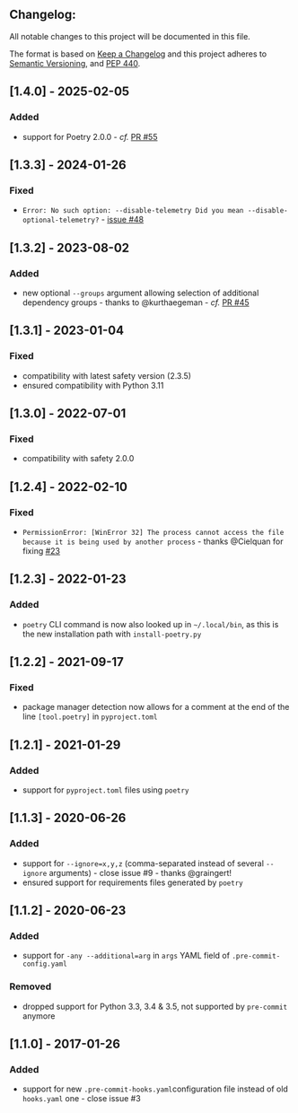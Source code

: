 Changelog:
--------

All notable changes to this project will be documented in this file.

The format is based on [Keep a Changelog](http://keepachangelog.com/)
and this project adheres to [Semantic Versioning](http://semver.org/),
and [PEP 440](https://www.python.org/dev/peps/pep-0440/).


## [1.4.0] - 2025-02-05
### Added
- support for Poetry 2.0.0 - _cf._ [PR #55](https://github.com/Lucas-C/pre-commit-hooks-safety/pull/55)

## [1.3.3] - 2024-01-26
### Fixed
- `Error: No such option: --disable-telemetry Did you mean --disable-optional-telemetry?` - [issue #48](https://github.com/Lucas-C/pre-commit-hooks-safety/issues/48)

## [1.3.2] - 2023-08-02
### Added
- new optional `--groups` argument allowing selection of additional dependency groups - thanks to @kurthaegeman - _cf._ [PR #45](https://github.com/Lucas-C/pre-commit-hooks-safety/pull/45)

## [1.3.1] - 2023-01-04
### Fixed
- compatibility with latest safety version (2.3.5)
- ensured compatibility with Python 3.11

## [1.3.0] - 2022-07-01
### Fixed
- compatibility with safety 2.0.0

## [1.2.4] - 2022-02-10
### Fixed
- `PermissionError: [WinError 32] The process cannot access the file because it is being used by another process` - thanks @Cielquan for fixing [#23](https://github.com/Lucas-C/pre-commit-hooks-safety/issues/23)

## [1.2.3] - 2022-01-23
### Added
- `poetry` CLI command is now also looked up in `~/.local/bin`, as this is the new installation path with `install-poetry.py`

## [1.2.2] - 2021-09-17
### Fixed
- package manager detection now allows for a comment at the end of the line `[tool.poetry]` in `pyproject.toml`

## [1.2.1] - 2021-01-29
### Added
- support for `pyproject.toml` files using `poetry`

## [1.1.3] - 2020-06-26
### Added
- support for `--ignore=x,y,z` (comma-separated instead of several `--ignore` arguments) - close issue #9 - thanks @graingert!
- ensured support for requirements files generated by `poetry`

## [1.1.2] - 2020-06-23
### Added
- support for `-any --additional=arg` in `args` YAML field of `.pre-commit-config.yaml`
### Removed
- dropped support for Python 3.3, 3.4 & 3.5, not supported by `pre-commit` anymore

## [1.1.0] - 2017-01-26
### Added
- support for new `.pre-commit-hooks.yaml`configuration file instead of old `hooks.yaml` one - close issue #3
